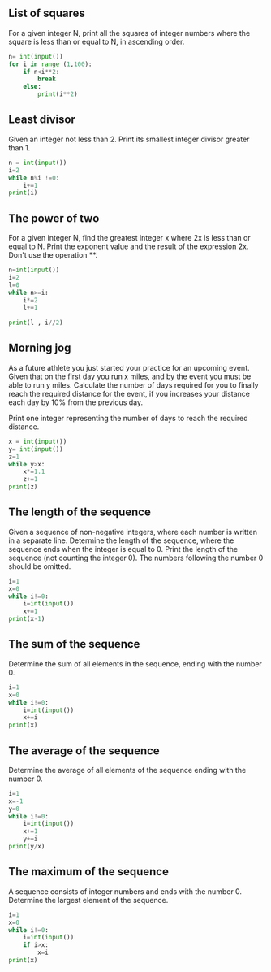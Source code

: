 ## List of squares
For a given integer N, print all the squares of integer numbers where the square is less than or equal to N, in ascending order.

```.py
n= int(input())
for i in range (1,100):
    if n<i**2:
        break
    else:
        print(i**2)
```

## Least divisor
Given an integer not less than 2. Print its smallest integer divisor greater than 1.
```.py
n = int(input())
i=2
while n%i !=0:
    i+=1
print(i)
```

## The power of two
For a given integer N, find the greatest integer x where 2x is less than or equal to N. Print the exponent value and the result of the expression 2x.
Don't use the operation **.

```.py
n=int(input())
i=2
l=0
while n>=i:
    i*=2
    l+=1
    
print(l , i//2)
```

## Morning jog
As a future athlete you just started your practice for an upcoming event. Given that on the first day you run x miles, and by the event you must be able to run y miles.
Calculate the number of days required for you to finally reach the required distance for the event, if you increases your distance each day by 10% from the previous day.

Print one integer representing the number of days to reach the required distance.

```.py
x = int(input())
y= int(input())
z=1
while y>x:
    x*=1.1
    z+=1
print(z)
```

## The length of the sequence
Given a sequence of non-negative integers, where each number is written in a separate line. Determine the length of the sequence, where the sequence ends when the integer is equal to 0. Print the length of the sequence (not counting the integer 0). The numbers following the number 0 should be omitted.

```.py
i=1
x=0
while i!=0:
    i=int(input())
    x+=1
print(x-1)
```

## The sum of the sequence
Determine the sum of all elements in the sequence, ending with the number 0.

```.py
i=1
x=0
while i!=0:
    i=int(input())
    x+=i
print(x)
```

## The average of the sequence
Determine the average of all elements of the sequence ending with the number 0.

```.py
i=1
x=-1
y=0
while i!=0:
    i=int(input())
    x+=1
    y+=i
print(y/x)
```

## The maximum of the sequence
A sequence consists of integer numbers and ends with the number 0. Determine the largest element of the sequence.

```.py
i=1
x=0
while i!=0:
    i=int(input())
    if i>x:
        x=i
print(x)
```
